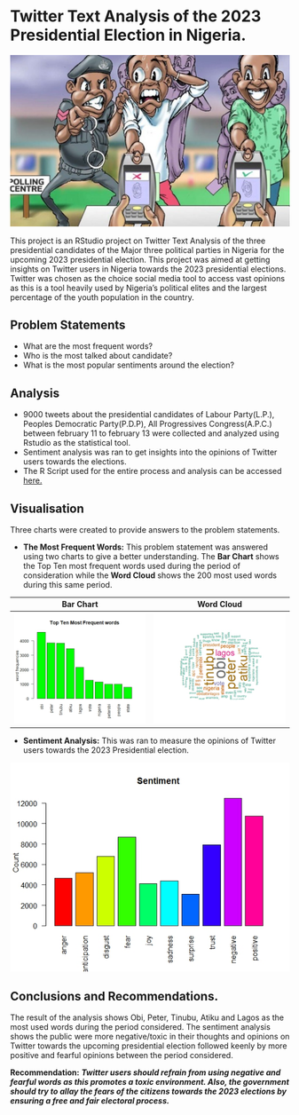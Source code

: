 # Twitter Text Analysis of the 2023 Presidential Election in Nigeria.

![Nigeria Decides](Voters.jpg)

This project is an RStudio project on Twitter Text Analysis of the three presidential candidates of the Major  three political parties in Nigeria for the upcoming 2023 presidential election. This project was aimed at getting insights on Twitter users in Nigeria towards the 2023 presidential elections. Twitter was chosen as the choice social media tool to access vast opinions as this is a tool heavily used by Nigeria’s political elites and the largest percentage of the youth population in the country.

## Problem Statements
- What are the most frequent words?
- Who is the most talked about candidate?
- What is the most popular sentiments around the election?

## Analysis
- 9000 tweets about the presidential candidates of Labour Party(L.P.), Peoples Democratic Party(P.D.P), All Progressives Congress(A.P.C.) between february 11 to february 13 were collected and analyzed using Rstudio as the statistical tool.
- Sentiment analysis was ran to get insights into the opinions of Twitter users towards the elections.
- The R Script used for the entire process and analysis can be accessed [here.](https://github.com/DayoDak/Twitter-web-scrapping/blob/a35f547fa20d600d430466d11e7d89164cd3833a/Twitter%20scraping%20R%20Script)

## Visualisation
Three charts were created to provide answers to the problem statements.

- **The Most Frequent Words:** 
This problem statement was answered using two charts to give a better understanding. The **Bar Chart** shows the Top Ten most frequent words used during the period of consideration while the **Word Cloud** shows the 200 most used words during this same period.

| Bar Chart             | Word Cloud  |
:----------------------:|:--------------:
![Top Ten Most Frequent Words](Frequent_Word.jpeg) | ![Top 200 Most used words](Word_Cloud.jpeg)

- **Sentiment Analysis:** This was ran to measure the opinions of Twitter users towards the 2023 Presidential election.

![Sentiment Analysis Charts](sentiment_analysis.jpeg)

## Conclusions and Recommendations.
The result of the analysis shows Obi, Peter, Tinubu, Atiku and Lagos as the most used words during the period considered.
The sentiment analysis shows the public were more negative/toxic in their thoughts and opinions on Twitter towards the upcoming presidential election followed keenly by more positive and fearful opinions between the period considered.

**Recommendation:** **_Twitter users should refrain from using negative and fearful words as this promotes a toxic environment. Also, the government should try to allay the fears of the citizens towards the 2023 elections by ensuring a free and fair electoral process._**

